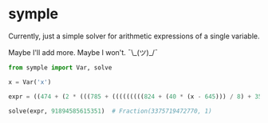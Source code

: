 # symple

Currently, just a simple solver for arithmetic expressions of a single variable.

Maybe I'll add more. Maybe I won't. ¯\\\_(ツ)\_/¯

```py
from symple import Var, solve

x = Var('x')

expr = ((474 + (2 * (((785 + (((((((((824 + (40 * (x - 645))) / 8) + 351) + 733) / 6) - 650) * 49) - 458) * 2)) / 3) - 575))) / 2) + 434

solve(expr, 91894585615351)  # Fraction(3375719472770, 1)
```